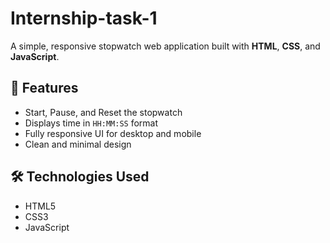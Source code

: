 # Internship-task-1
A simple, responsive stopwatch web application built with **HTML**, **CSS**, and **JavaScript**.

## 🚀 Features

- Start, Pause, and Reset the stopwatch
- Displays time in `HH:MM:SS` format
- Fully responsive UI for desktop and mobile
- Clean and minimal design

## 🛠️ Technologies Used

- HTML5
- CSS3
- JavaScript 
